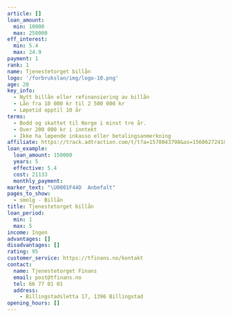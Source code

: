 ```yaml
---
article: []
loan_amount:
  min: 10000
  max: 250000
eff_interest:
  min: 5.4
  max: 24.9
payment: 1
rank: 1
name: Tjenestetorget billån
logo: '/forbrukslan/img/logo-10.png'
age: 20
key_info:
  - Nytt billån eller refinansiering av billån
  - Lån fra 10 000 kr til 2 500 000 kr
  - Løpetid opptil 10 år
terms:
  - Bodd og skattet til Norge i minst tre år.
  - Over 200 000 kr i inntekt
  - Ikke ha løpende inkasso eller betalingsanmerkning
affiliate: https://track.adtraction.com/t/t?a=1578043798&as=1560627241&t=2&tk=1
loan_example:
  loan_amount: 150000
  years: 5
  effective: 5.4
  cost: 21133
  monthly_payment:
marker_text: "\U0001F44D  Anbefalt"
pages_to_show:
  - smnlg - Billån
title: Tjenestetorget billån
loan_period:
  min: 1
  max: 5
income: Ingen
advantages: []
disadvantages: []
rating: 95
customer_service: https://tfinans.no/kontakt
contact:
  name: Tjenestetorget Finans
  email: post@tfinans.no
  tel: 66 77 01 01
  address:
    - Billingstadsletta 17, 1396 Billingstad
opening_hours: []
---
```

